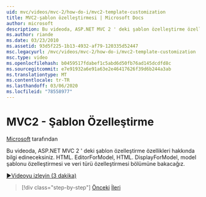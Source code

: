 ```yaml
---
uid: mvc/videos/mvc-2/how-do-i/mvc2-template-customization
title: MVC2-şablon özelleştirmesi | Microsoft Docs
author: microsoft
description: Bu videoda, ASP.NET MVC 2 ' deki şablon özelleştirme özellikleri hakkında bilgi edineceksiniz. HTML. EditorForModel, HTML. DisplayForModel, model Templ... bölümüne bakacağız.
ms.author: riande
ms.date: 03/23/2010
ms.assetid: 93d5f225-1b13-4932-af79-120335d52447
msc.legacyurl: /mvc/videos/mvc-2/how-do-i/mvc2-template-customization
msc.type: video
ms.openlocfilehash: b0459517fdabef1c5abd6d50fb76ad145dcdfd8c
ms.sourcegitcommit: e7e91932a6e91a63e2e46417626f39d6b244a3ab
ms.translationtype: MT
ms.contentlocale: tr-TR
ms.lasthandoff: 03/06/2020
ms.locfileid: "78558977"
---
```

# <a name="mvc2---template-customization"></a>MVC2 - Şablon Özelleştirme

[Microsoft](https://github.com/microsoft) tarafından

Bu videoda, ASP.NET MVC 2 ' deki şablon özelleştirme özellikleri hakkında bilgi edineceksiniz. HTML. EditorForModel, HTML. DisplayForModel, model şablonu özelleştirmesi ve veri türü özelleştirmesi bölümüne bakacağız.

[&#9654;Videoyu izleyin (3 dakika)](https://channel9.msdn.com/Blogs/ASP-NET-Site-Videos/mvc2-template-customization)

> [!div class="step-by-step"]
> [Önceki](mvc2-model-validation.md)
> [İleri](aspnet-mvc-2-areas.md)
